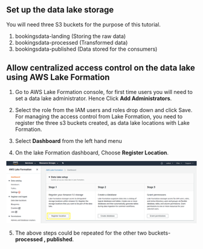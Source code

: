## Set up the data lake storage
You will need three S3 buckets for the purpose of this tutorial.

1. bookingsdata-landing (Storing the raw data)
2. bookingsdata-processed (Transformed data)
3. bookingsdata-published (Data stored for the consumers)


## Allow centralized access control on the data lake using AWS Lake Formation
1. Go to AWS Lake Formation console, for first time users you will need to set a data lake administrator. Hence Click **Add Administrators**.

2. Select the role from the IAM users and roles drop down and click Save.
   For managing the access control from Lake Formation, you need to register the three s3 buckets created, as data lake locations with Lake Formation.
   
3. Select **Dashboard** from the left hand menu

4. On the lake Formation dashboard, Choose **Register Location**.

<img src = "Design-flow diagrams/Register Location.png">

5. The above steps could be repeated for the other two buckets- **processed , published**.

